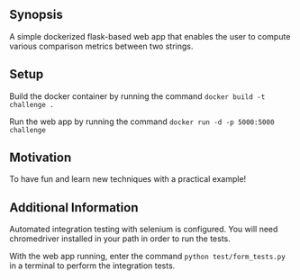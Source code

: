 ## Synopsis

A simple dockerized flask-based web app that enables the user to compute various comparison metrics between two strings.


## Setup

Build the docker container by running the command `docker build -t challenge .`

Run the web app by running the command `docker run -d -p 5000:5000 challenge`


## Motivation

To have fun and learn new techniques with a practical example!


## Additional Information

Automated integration testing with selenium is configured.  You will need chromedriver installed in your path in order to run the tests.

With the web app running, enter the command `python test/form_tests.py` in a terminal to perform the integration tests.
